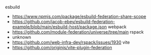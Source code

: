 esbuild 
- https://www.npmjs.com/package/esbuild-federation-share-scope
- https://github.com/jacob-ebey/esbuild-federation-example/blob/main/esbuild-host/package.json
webpack
- https://github.com/module-federation/universe/tree/main
rspack
- unknown
- https://github.com/web-infra-dev/rspack/issues/1930
vite
- https://github.com/originjs/vite-plugin-federation